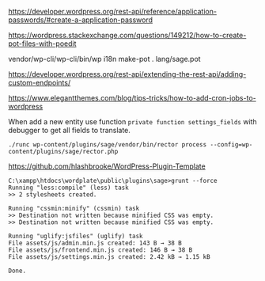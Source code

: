 https://developer.wordpress.org/rest-api/reference/application-passwords/#create-a-application-password

https://wordpress.stackexchange.com/questions/149212/how-to-create-pot-files-with-poedit

vendor/wp-cli/wp-cli/bin/wp i18n make-pot . lang/sage.pot

https://developer.wordpress.org/rest-api/extending-the-rest-api/adding-custom-endpoints/

https://www.elegantthemes.com/blog/tips-tricks/how-to-add-cron-jobs-to-wordpress

When add a new entity use function `private function settings_fields` with debugger to get all fields to translate.

```
./runc wp-content/plugins/sage/vendor/bin/rector process --config=wp-content/plugins/sage/rector.php
```

https://github.com/hlashbrooke/WordPress-Plugin-Template

```
C:\xampp\htdocs\wordplate\public\plugins\sage>grunt --force
Running "less:compile" (less) task
>> 2 stylesheets created.

Running "cssmin:minify" (cssmin) task
>> Destination not written because minified CSS was empty.
>> Destination not written because minified CSS was empty.

Running "uglify:jsfiles" (uglify) task
File assets/js/admin.min.js created: 143 B → 38 B
File assets/js/frontend.min.js created: 146 B → 38 B
File assets/js/settings.min.js created: 2.42 kB → 1.15 kB

Done.
```

